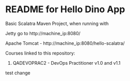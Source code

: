 # README for Hello Dino App #

Basic Scalatra Maven Project, when running with 

Jetty go to http://machine_ip:8080/ 

Apache Tomcat - http://machine_ip:8080/hello-scalatra/

Courses linked to this repository:

1. QADEVOPRAC2 - DevOps Practitioner v1.0 and v1.1



test change